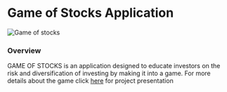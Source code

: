 # Game of Stocks Application

![Game of stocks]("Resources/Images/game_of_stocks.png")

### Overview 
GAME OF STOCKS is an application designed to educate investors on the risk and diversification of investing by making it into a game. For more details about the game click [here](https://docs.google.com/presentation/d/1sa5mNEdHo_kkSVoBjFAh5inRiHdDfDfyY5fwNHRcJQQ/edit#slide=id.g239b81895b5_0_0) for project presentation 


